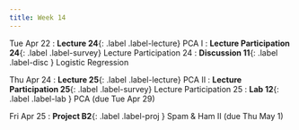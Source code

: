 ```yaml
---
title: Week 14
---
```



Tue Apr 22
: **Lecture 24**{: .label .label-lecture} PCA I
: **Lecture Participation 24**{: .label .label-survey} Lecture Participation 24
: **Discussion 11**{: .label .label-disc } Logistic Regression

Thu Apr 24
: **Lecture 25**{: .label .label-lecture} PCA II
: **Lecture Participation 25**{: .label .label-survey} Lecture Participation 25
: **Lab 12**{: .label .label-lab }  PCA (due Tue Apr 29)
<!-- : **Exam Prep 11**{: .label .label-examprep } PCA and Clustering -->

Fri Apr 25
: **Project B2**{: .label .label-proj } Spam & Ham II (due Thu May 1)